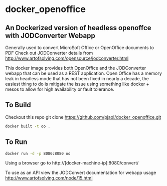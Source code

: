 # docker_openoffice
## An Dockerized version of headless openoffce with JODConverter Webapp
Generally used to convert MicroSoft Office or OpenOffice documents to PDF
Check out JODConverter details from http://www.artofsolving.com/opensource/jodconverter.html

This docker image provides both OpenOffice and the JODConverter webapp that can be used as a REST application.
Open Office has a memory leak in headless mode that has not been fixed in nearly a decade, the easiest thing to do
is mitigate the issue using something like docker + mesos to allow for high availability or fault tolerance.

## To Build
Checkout this repo git clone https://github.com/pjaol/docker_openoffice.git  

```bash
docker built -t oo .
```

## To Run
```bash
docker run -d -p 8080:8080 oo
```

Using a browser go to http://[docker-machine-ip]:8080/convert/

To use as an API view the JODConvert documentation for webapp usage
http://www.artofsolving.com/node/15.html

